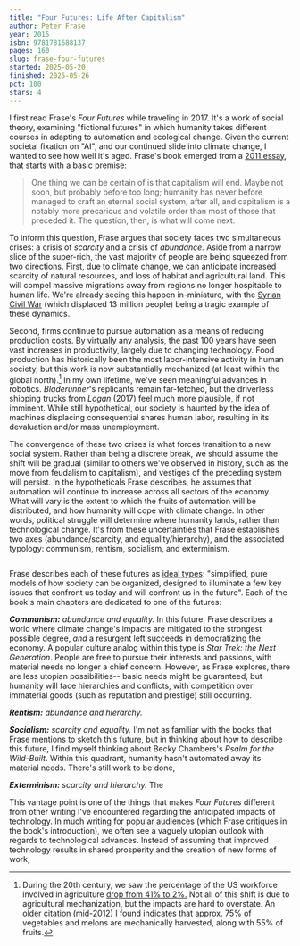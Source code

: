 ```yaml
---
title: "Four Futures: Life After Capitalism"
author: Peter Frase
year: 2015
isbn: 9781781688137
pages: 160
slug: frase-four-futures
started: 2025-05-20
finished: 2025-05-26
pct: 100
stars: 4
---
```


I first read Frase's _Four Futures_ while traveling in 2017. It's a work of social theory, examining "fictional futures" in which humanity takes different courses in adapting to automation and ecological change. Given the current societal fixation on "AI", and our continued slide into climate change, I wanted to see how well it's aged. Frase's book emerged from a [2011 essay](https://jacobin.com/2011/12/four-futures), that starts with a basic premise:

> One thing we can be certain of is that capitalism will end. Maybe not soon, but probably before too long; humanity has never before managed to craft an eternal social system, after all, and capitalism is a notably more precarious and volatile order than most of those that preceded it. The question, then, is what will come next.

To inform this question, Frase argues that society faces two simultaneous crises: a crisis of _scarcity_ and a crisis of _abundance._ Aside from a narrow slice of the super-rich, the vast majority of people are being squeezed from two directions. First, due to climate change, we can anticipate increased scarcity of natural resources, and loss of habitat and agricultural land. This will compel massive migrations away from regions no longer hospitable to human life. We're already seeing this happen in-miniature, with the [Syrian Civil War](https://www.dw.com/en/how-climate-change-paved-the-way-to-war-in-syria/a-56711650) (which displaced 13 million people) being a tragic example of these dynamics.

Second, firms continue to pursue automation as a means of reducing production costs. By virtually any analysis, the past 100 years have seen vast increases in productivity, largely due to changing technology. Food production has historically been the most labor-intensive activity in human society, but this work is now substantially mechanized (at least within the global north).[^1] In my own lifetime, we've seen meaningful advances in robotics. _Bladerunner_'s replicants remain far-fetched, but the driverless shipping trucks from _Logan_ (2017) feel much more plausible, if not imminent. While still hypothetical, our society is haunted by the idea of machines displacing consequential shares human labor, resulting in its devaluation and/or mass unemployment.

The convergence of these two crises is what forces transition to a new social system. Rather than being a discrete break, we should assume the shift will be gradual (similar to others we've observed in history, such as the move from feudalism to capitalism), and vestiges of the preceding system will persist. In the hypotheticals Frase describes, he assumes that automation will continue to increase across all sectors of the economy. What will vary is the extent to which the fruits of automation will be distributed, and how humanity will cope with climate change. In other words, political struggle will determine where humanity lands, rather than technological change. It's from these uncertainties that Frase establishes two axes (abundance/scarcity, and equality/hierarchy), and the associated typology: communism, rentism, socialism, and exterminism.

<script>
  import { Plot, Text, RuleX, RuleY } from 'svelteplot';
  import { range } from 'd3-array';

  let domain = { domain: [-1, 1] };

  let text = [
    { x: -0.5, y: 0.5, lab: "communism" }, 
    { x: 0.5, y: 0.5, lab: "socialism" },
    { x: 0.5, y: -0.5, lab: "exterminism" },
    { x: -0.5, y: -0.5, lab: "rentism" },
  ];

  let axis_labels = [
    { x: -0.05, y: 0.87, lab: "equality", r: -90 },
    { x: -0.05, y: -0.85, lab: "hierarchy", r: -90 },
    { x: -0.84, y: 0.05, lab: "abundance", r: 0 },
    { x: 0.89, y: 0.05, lab: "scarcity", r: 0 },
  ]
</script>

<div class="columns is-centered">
  <div class="column is-half">
    <Plot x={domain} y={domain} axes={false}>
      <Text data={axis_labels} x="x" y="y" text="lab" rotate="r" />
      <Text data={text} x="x" y="y" text="lab" fontSize={20} />
      <RuleX data={[0]} />
      <RuleY data={[0]} />
    </Plot>
  </div>
</div>

Frase describes each of these futures as [ideal types](https://en.wikipedia.org/wiki/Ideal_type): "simplified, pure models of how society can be organized, designed to illuminate a few key issues that confront us today and will confront us in the future". Each of the book's main chapters are dedicated to one of the futures:

_**Communism:** abundance and equality._ In this future, Frase describes a world where climate change's impacts are mitigated to the strongest possible degree, _and_ a resurgent left succeeds in democratizing the economy. A popular culture analog within this type is _Star Trek: the Next Generation_. People are free to pursue their interests and passions, with material needs no longer a chief concern. However, as Frase explores, there are less utopian possibilities-- basic needs might be guaranteed, but humanity will face hierarchies and conflicts, with competition over immaterial goods (such as reputation and prestige) still occurring.

_**Rentism:** abundance and hierarchy._ 

_**Socialism:** scarcity and equality._ I'm not as familiar with the books that Frase mentions to sketch this future, but in thinking about how to describe this future, I find myself thinking about Becky Chambers's _Psalm for the Wild-Built_. Within this quadrant, humanity hasn't automated away its material needs. There's still work to be done, 

_**Exterminism:** scarcity and hierarchy._ The 

This vantage point is one of the things that makes _Four Futures_ different from other writing I've encountered regarding the anticipated impacts of technology. In much writing for popular audiences (which Frase critiques in the book's introduction), we often see a vaguely utopian outlook with regards to technological advances. Instead of assuming that improved technology results in shared prosperity and the creation of new forms of work, 

<!-- Outlining:
  - why is Frase writing this book?
    - Frase sees two contradictory crises converging: automation *and* scarcity
  
  - what are the four futures?
    - communism: equality and abundance
    - rentism: hierarchy and abundance
    - socialism: equality with scarcity
    - exterminism: hierarchy and scarcity

  - insight that feels more resonant to me upon a second read: we might get more than one of these futures
    - history is not linear, there are regressions

  - why do I like this book?
    - the framing does feel useful generative for discussion
    - how do we push forward towards the futures that are desirable?
    - what do we need to mitigate today, in order to avoid landing in one of the bad quadrants?

  - Jenny and I are currently watching _Silo_; where does it land within this framework?
    - is this a reply to Frase's vision of scarcity + equality? "actually, this is what socialism looks like-- and it's bad." Inhabitants of the silo appear to get what they need, they're recycling as much as possible, the society's culture has collectivistic notions
    - I'd argue it's not-- this is a vision of exterminism; as we see in the show, the society is deeply hierarchical. The manual laborers are placed at the literal bottom of the society, while the knowledge workers are given comfortable accommodations close to the surface. Hidden elements of this class actively conspire to maintain the status quo, and contained within their society.

  - What did Frase get right?
  
  - What did Frase get wrong?
-->

[^1]: During the 20th century, we saw the percentage of the US workforce involved in agriculture [drop from 41% to 2%.](https://foodsystemprimer.org/production/industrialization-of-agriculture) Not all of this shift is due to agricultural mechanization, but the impacts are hard to overstate. An [older citation](https://www.choicesmagazine.org/choices-magazine/theme-articles/immigration-and-agriculture/the-status-of-labor-saving-mechanization-in-us-fruit-and-vegetable-harvesting) (mid-2012) I found indicates that approx. 75% of vegetables and melons are mechanically harvested, along with 55% of fruits.
